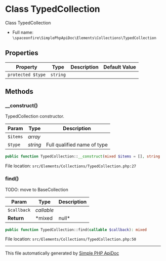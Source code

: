 # Class TypedCollection

Class TypedCollection

- Full name: `\spaceonfire\SimplePhpApiDoc\Elements\Collections\TypedCollection`

## Properties

|Property|Type|Description|Default Value|
|---|---|---|---|
|`protected $type`|<code>string</code>|||

## Methods

### __construct()

TypedCollection constructor.

|Param|Type|Description|
|---|---|---|
|`$items`|*array*||
|`$type`|*string*|Full qualified name of type|

```php
public function TypedCollection::__construct(mixed $items = [], string $type = \stdClass::class): mixed
```

File location: `src/Elements/Collections/TypedCollection.php:27`

### find()

TODO: move to BaseCollection

|Param|Type|Description|
|---|---|---|
|`$callback`|*callable*||
|**Return**|*mixed|null*||

```php
public function TypedCollection::find(callable $callback): mixed
```

File location: `src/Elements/Collections/TypedCollection.php:50`

---

This file automatically generated by [Simple PHP ApiDoc](https://github.com/spaceonfire/simple-php-apidoc)